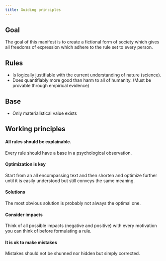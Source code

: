 ```yaml
---
title: Guiding principles
---
```

## Goal
The goal of this manifest is to create a fictional form of society which
gives all freedoms of expression which adhere to the rule set to every person.

## Rules
* Is logically justifiable with the current understanding of nature (science).
* Does quantifiably more good than harm to all of humanity. (Must be provable through empirical evidence)

## Base
* Only materialistical value exists

## Working principles
#### All rules should be explainable.
Every rule should have a base in a psychological observation.

#### Optimization is key
Start from an all encompassing text and then shorten and optimize further until
it is easily understood but still conveys the same meaning.

#### Solutions
The most obvious solution is probably not always the optimal one.

#### Consider impacts
Think of all possible impacts (negative and positive) with every motivation you can think of before
formulating a rule.

#### It is ok to make mistakes
Mistakes should not be shunned nor hidden but simply corrected.


